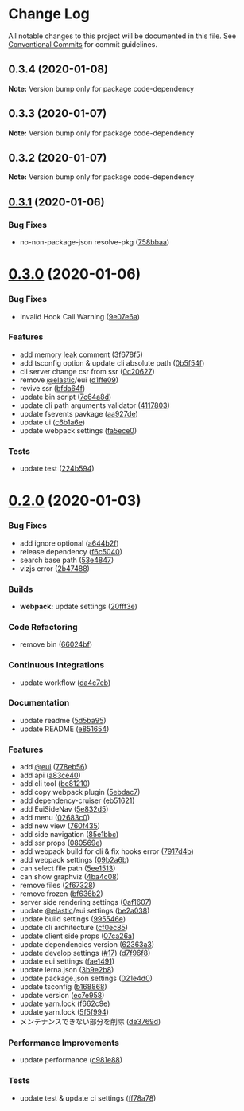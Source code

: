 # Change Log

All notable changes to this project will be documented in this file.
See [Conventional Commits](https://conventionalcommits.org) for commit guidelines.

<a name="0.3.4"></a>

## 0.3.4 (2020-01-08)

**Note:** Version bump only for package code-dependency

<a name="0.3.3"></a>

## 0.3.3 (2020-01-07)

**Note:** Version bump only for package code-dependency

<a name="0.3.2"></a>

## 0.3.2 (2020-01-07)

**Note:** Version bump only for package code-dependency

<a name="0.3.1"></a>

## [0.3.1](https://github.com/Himenon/code-dependency/compare/v0.3.0...v0.3.1) (2020-01-06)

### Bug Fixes

- no-non-package-json resolve-pkg ([758bbaa](https://github.com/Himenon/code-dependency/commit/758bbaa))

<a name="0.3.0"></a>

# [0.3.0](https://github.com/Himenon/code-dependency/compare/v0.2.0...v0.3.0) (2020-01-06)

### Bug Fixes

- Invalid Hook Call Warning ([9e07e6a](https://github.com/Himenon/code-dependency/commit/9e07e6a))

### Features

- add memory leak comment ([3f678f5](https://github.com/Himenon/code-dependency/commit/3f678f5))
- add tsconfig option & update cli absolute path ([0b5f54f](https://github.com/Himenon/code-dependency/commit/0b5f54f))
- cli server change csr from ssr ([0c20627](https://github.com/Himenon/code-dependency/commit/0c20627))
- remove [@elastic](https://github.com/elastic)/eui ([d1ffe09](https://github.com/Himenon/code-dependency/commit/d1ffe09))
- revive ssr ([bfda64f](https://github.com/Himenon/code-dependency/commit/bfda64f))
- update bin script ([7c64a8d](https://github.com/Himenon/code-dependency/commit/7c64a8d))
- update cli path arguments validator ([4117803](https://github.com/Himenon/code-dependency/commit/4117803))
- update fsevents pavkage ([aa927de](https://github.com/Himenon/code-dependency/commit/aa927de))
- update ui ([c6b1a6e](https://github.com/Himenon/code-dependency/commit/c6b1a6e))
- update webpack settings ([fa5ece0](https://github.com/Himenon/code-dependency/commit/fa5ece0))

### Tests

- update test ([224b594](https://github.com/Himenon/code-dependency/commit/224b594))

<a name="0.2.0"></a>

# [0.2.0](https://github.com/Himenon/code-dependency/compare/v0.0.1-alpha.7...v0.2.0) (2020-01-03)

### Bug Fixes

- add ignore optional ([a644b2f](https://github.com/Himenon/code-dependency/commit/a644b2f))
- release dependency ([f6c5040](https://github.com/Himenon/code-dependency/commit/f6c5040))
- search base path ([53e4847](https://github.com/Himenon/code-dependency/commit/53e4847))
- vizjs error ([2b47488](https://github.com/Himenon/code-dependency/commit/2b47488))

### Builds

- **webpack:** update settings ([20fff3e](https://github.com/Himenon/code-dependency/commit/20fff3e))

### Code Refactoring

- remove bin ([66024bf](https://github.com/Himenon/code-dependency/commit/66024bf))

### Continuous Integrations

- update workflow ([da4c7eb](https://github.com/Himenon/code-dependency/commit/da4c7eb))

### Documentation

- update readme ([5d5ba95](https://github.com/Himenon/code-dependency/commit/5d5ba95))
- update README ([e851654](https://github.com/Himenon/code-dependency/commit/e851654))

### Features

- add [@eui](https://github.com/eui) ([778eb56](https://github.com/Himenon/code-dependency/commit/778eb56))
- add api ([a83ce40](https://github.com/Himenon/code-dependency/commit/a83ce40))
- add cli tool ([be81210](https://github.com/Himenon/code-dependency/commit/be81210))
- add copy webpack plugin ([5ebdac7](https://github.com/Himenon/code-dependency/commit/5ebdac7))
- add dependency-cruiser ([eb51621](https://github.com/Himenon/code-dependency/commit/eb51621))
- add EuiSideNav ([5e832d5](https://github.com/Himenon/code-dependency/commit/5e832d5))
- add menu ([02683c0](https://github.com/Himenon/code-dependency/commit/02683c0))
- add new view ([760f435](https://github.com/Himenon/code-dependency/commit/760f435))
- add side navigation ([85e1bbc](https://github.com/Himenon/code-dependency/commit/85e1bbc))
- add ssr props ([080569e](https://github.com/Himenon/code-dependency/commit/080569e))
- add webpack build for cli & fix hooks error ([7917d4b](https://github.com/Himenon/code-dependency/commit/7917d4b))
- add webpack settings ([09b2a6b](https://github.com/Himenon/code-dependency/commit/09b2a6b))
- can select file path ([5ee1513](https://github.com/Himenon/code-dependency/commit/5ee1513))
- can show graphviz ([4ba4c08](https://github.com/Himenon/code-dependency/commit/4ba4c08))
- remove files ([2f67328](https://github.com/Himenon/code-dependency/commit/2f67328))
- remove frozen ([bf636b2](https://github.com/Himenon/code-dependency/commit/bf636b2))
- server side rendering settings ([0af1607](https://github.com/Himenon/code-dependency/commit/0af1607))
- update [@elastic](https://github.com/elastic)/eui settings ([be2a038](https://github.com/Himenon/code-dependency/commit/be2a038))
- update build settings ([995546e](https://github.com/Himenon/code-dependency/commit/995546e))
- update cli architecture ([cf0ec85](https://github.com/Himenon/code-dependency/commit/cf0ec85))
- update client side props ([07ca26a](https://github.com/Himenon/code-dependency/commit/07ca26a))
- update dependencies version ([62363a3](https://github.com/Himenon/code-dependency/commit/62363a3))
- update develop settings ([#17](https://github.com/Himenon/code-dependency/issues/17)) ([d7f96f8](https://github.com/Himenon/code-dependency/commit/d7f96f8))
- update eui settings ([fae1491](https://github.com/Himenon/code-dependency/commit/fae1491))
- update lerna.json ([3b9e2b8](https://github.com/Himenon/code-dependency/commit/3b9e2b8))
- update package.json settings ([021e4d0](https://github.com/Himenon/code-dependency/commit/021e4d0))
- update tsconfig ([b168868](https://github.com/Himenon/code-dependency/commit/b168868))
- update version ([ec7e958](https://github.com/Himenon/code-dependency/commit/ec7e958))
- update yarn.lock ([f662c9e](https://github.com/Himenon/code-dependency/commit/f662c9e))
- update yarn.lock ([5f5f994](https://github.com/Himenon/code-dependency/commit/5f5f994))
- メンテナンスできない部分を削除 ([de3769d](https://github.com/Himenon/code-dependency/commit/de3769d))

### Performance Improvements

- update performance ([c981e88](https://github.com/Himenon/code-dependency/commit/c981e88))

### Tests

- update test & update ci settings ([ff78a78](https://github.com/Himenon/code-dependency/commit/ff78a78))
